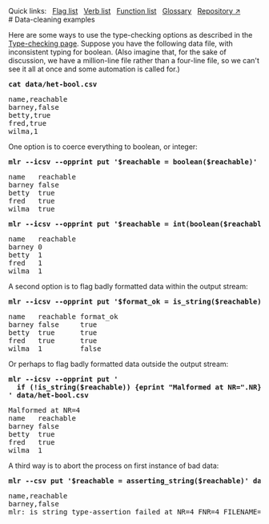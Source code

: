 <!---  PLEASE DO NOT EDIT DIRECTLY. EDIT THE .md.in FILE PLEASE. --->
<div>
<span class="quicklinks">
Quick links:
&nbsp;
<a class="quicklink" href="../reference-main-flag-list/index.html">Flag list</a>
&nbsp;
<a class="quicklink" href="../reference-verbs/index.html">Verb list</a>
&nbsp;
<a class="quicklink" href="../reference-dsl-builtin-functions/index.html">Function list</a>
&nbsp;
<a class="quicklink" href="../glossary/index.html">Glossary</a>
&nbsp;
<a class="quicklink" href="https://github.com/johnkerl/miller" target="_blank">Repository ↗</a>
</span>
</div>
# Data-cleaning examples

Here are some ways to use the type-checking options as described in the [Type-checking page](reference-dsl-variables.md#type-checking).  Suppose you have the following data file, with inconsistent typing for boolean. (Also imagine that, for the sake of discussion, we have a million-line file rather than a four-line file, so we can't see it all at once and some automation is called for.)

<pre class="pre-highlight-in-pair">
<b>cat data/het-bool.csv</b>
</pre>
<pre class="pre-non-highlight-in-pair">
name,reachable
barney,false
betty,true
fred,true
wilma,1
</pre>

One option is to coerce everything to boolean, or integer:

<pre class="pre-highlight-in-pair">
<b>mlr --icsv --opprint put '$reachable = boolean($reachable)' data/het-bool.csv</b>
</pre>
<pre class="pre-non-highlight-in-pair">
name   reachable
barney false
betty  true
fred   true
wilma  true
</pre>

<pre class="pre-highlight-in-pair">
<b>mlr --icsv --opprint put '$reachable = int(boolean($reachable))' data/het-bool.csv</b>
</pre>
<pre class="pre-non-highlight-in-pair">
name   reachable
barney 0
betty  1
fred   1
wilma  1
</pre>

A second option is to flag badly formatted data within the output stream:

<pre class="pre-highlight-in-pair">
<b>mlr --icsv --opprint put '$format_ok = is_string($reachable)' data/het-bool.csv</b>
</pre>
<pre class="pre-non-highlight-in-pair">
name   reachable format_ok
barney false     true
betty  true      true
fred   true      true
wilma  1         false
</pre>

Or perhaps to flag badly formatted data outside the output stream:

<pre class="pre-highlight-in-pair">
<b>mlr --icsv --opprint put '</b>
<b>  if (!is_string($reachable)) {eprint "Malformed at NR=".NR}</b>
<b>' data/het-bool.csv</b>
</pre>
<pre class="pre-non-highlight-in-pair">
Malformed at NR=4
name   reachable
barney false
betty  true
fred   true
wilma  1
</pre>

A third way is to abort the process on first instance of bad data:

<pre class="pre-highlight-in-pair">
<b>mlr --csv put '$reachable = asserting_string($reachable)' data/het-bool.csv</b>
</pre>
<pre class="pre-non-highlight-in-pair">
name,reachable
barney,false
mlr: is_string type-assertion failed at NR=4 FNR=4 FILENAME=data/het-bool.csv
</pre>
